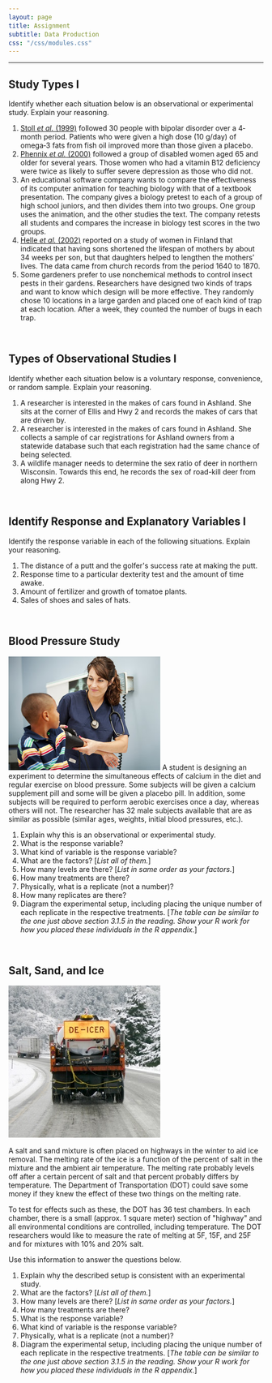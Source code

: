 ```yaml
---
layout: page
title: Assignment
subtitle: Data Production
css: "/css/modules.css"
---
```


----

## Study Types I
Identify whether each situation below is an observational or experimental study. Explain your reasoning.

1. [Stoll *et al.* (1999)](http://www.ncbi.nlm.nih.gov/pubmed/10232294) followed 30 people with bipolar disorder over a 4‐month period.  Patients who were given a high dose (10 g/day) of omega‐3 fats from fish oil improved more than those given a placebo. 
1. [Phennix *et al.* (2000)](http://ajp.psychiatryonline.org/doi/abs/10.1176/appi.ajp.157.5.715) followed a group of disabled women aged 65 and older for several years.  Those women who had a vitamin B12 deficiency were twice as likely to suffer severe depression as those who did not. 
1. An educational software company wants to compare the effectiveness of its computer animation for teaching biology with that of a textbook presentation.  The company gives a biology pretest to each of a group of high school juniors, and then divides them into two groups.  One group uses the animation, and the other studies the text.  The company retests all students and compares the increase in biology test scores in the two groups.
1. [Helle *et al.* (2002)](http://www.sciencemag.org/content/296/5570/1085.full?ijkey=4842612ad61bcf9386845ff5a129be9ae15c158f&keytype2=tf_ipsecsha) reported on a study of women in Finland that indicated that having sons shortened the lifespan of mothers by about 34 weeks per son, but that daughters helped to lengthen the mothers’ lives. The data came from church records from the period 1640 to 1870.
1. Some gardeners prefer to use nonchemical methods to control insect pests in their gardens. Researchers have designed two kinds of traps and want to know which design will be more effective. They randomly chose 10 locations in a large garden and placed one of each kind of trap at each location. After a week, they counted the number of bugs in each trap.

<br>

## Types of Observational Studies I
Identify whether each situation below is a voluntary response, convenience, or random sample. Explain your reasoning.

1. A researcher is interested in the makes of cars found in Ashland.  She sits at the corner of Ellis and Hwy 2 and records the makes of cars that are driven by.
1. A researcher is interested in the makes of cars found in Ashland.  She collects a sample of car registrations for Ashland owners from a statewide database such that each registration had the same chance of being selected.
1. A wildlife manager needs to determine the sex ratio of deer in northern Wisconsin.  Towards this end, he records the sex of road-kill deer from along Hwy 2.

<br>

## Identify Response and Explanatory Variables I

Identify the response variable in each of the following situations. Explain your reasoning.

1. The distance of a putt and the golfer's success rate at making the putt.
1. Response time to a particular dexterity test and the amount of time awake.
1. Amount of fertilizer and growth of tomatoe plants.
1. Sales of shoes and sales of hats.

<br>

## Blood Pressure Study
<img src="zimgs/bloodpressure2.jpg" alt="Blood Pressure" class="img-right">
A student is designing an experiment to determine the simultaneous effects of calcium in the diet and regular exercise on blood pressure.  Some subjects will be given a calcium supplement pill and some will be given a placebo pill.  In addition, some subjects will be required to perform aerobic exercises once a day, whereas others will not.  The researcher has 32 male subjects available that are as similar as possible (similar ages, weights, initial blood pressures, etc.).

1. Explain why this is an observational or experimental study.
1. What is the response variable?
1. What kind of variable is the response variable?
1. What are the factors? [*List all of them.*]
1. How many levels are there? [*List in same order as your factors.*]
1. How many treatments are there?
1. Physically, what is a replicate (not a number)?
1. How many replicates are there?
1. Diagram the experimental setup, including placing the unique number of each replicate in the respective treatments. [*The table can be similar to the one just above section 3.1.5 in the reading. Show your R work for how you placed these individuals in the R appendix.*]

<br>

## Salt, Sand, and Ice
<img src="zimgs/deicer.jpg" alt="De-icer Truck" class="img-right">

A salt and sand mixture is often placed on highways in the winter to aid ice removal. The melting rate of the ice is a function of the percent of salt in the mixture and the ambient air temperature. The melting rate probably levels off after a certain percent of salt and that percent probably differs by temperature. The Department of Transportation (DOT) could save some money if they knew the effect of these two things
on the melting rate.

To test for effects such as these, the DOT has 36 test chambers. In each chamber, there is a small (approx. 1 square meter) section of "highway" and all environmental conditions are controlled, including temperature. The DOT researchers would like to measure the rate of melting at 5F, 15F, and 25F and for mixtures with 10% and 20% salt.

Use this information to answer the questions below.

1. Explain why the described setup is consistent with an experimental study.
1. What are the factors? [*List all of them.*]
1. How many levels are there? [*List in same order as your factors.*]
1. How many treatments are there?
1. What is the response variable?
1. What kind of variable is the response variable?
1. Physically, what is a replicate (not a number)?
1. Diagram the experimental setup, including placing the unique number of each replicate in the respective treatments. [*The table can be similar to the one just above section 3.1.5 in the reading. Show your R work for how you placed these individuals in the R appendix.*]
